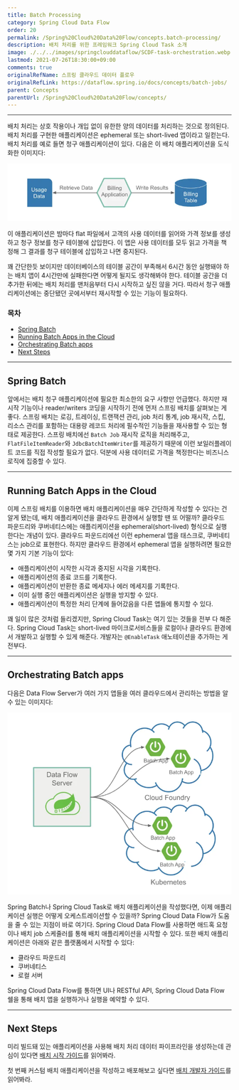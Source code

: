 ```yaml
---
title: Batch Processing
category: Spring Cloud Data Flow
order: 20
permalink: /Spring%20Cloud%20Data%20Flow/concepts.batch-processing/
description: 배치 처리를 위한 프레임워크 Spring Cloud Task 소개
image: ./../../images/springclouddataflow/SCDF-task-orchestration.webp
lastmod: 2021-07-26T18:30:00+09:00
comments: true
originalRefName: 스프링 클라우드 데이터 플로우
originalRefLink: https://dataflow.spring.io/docs/concepts/batch-jobs/
parent: Concepts
parentUrl: /Spring%20Cloud%20Data%20Flow/concepts/
---
```


---

배치 처리는 상호 작용이나 개입 없이 유한한 양의 데이터를 처리하는 것으로 정의된다. 배치 처리를 구현한 애플리케이션은 ephemeral 또는 short-lived 앱이라고 일컫는다. 배치 처리를 예로 들면 청구 애플리케이션이 있다. 다음은 이 배치 애플리케이션을 도식화한 이미지다:

![Batch App Flow](./../../images/springclouddataflow/batch-app-flow.webp)

이 애플리케이션은 밤마다 flat 파일에서 고객의 사용 데이터를 읽어와 가격 정보를 생성하고 청구 정보를 청구 테이블에 삽입한다. 이 앱은 사용 데이터를 모두 읽고 가격을 책정해 그 결과를 청구 테이블에 삽입하고 나면 중지된다.

꽤 간단한듯 보이지만 데이터베이스의 테이블 공간이 부족해서 6시간 동안 실행돼야 하는 배치 앱이 4시간만에 실패한다면 어떻게 될지도 생각해봐야 한다. 테이블 공간을 더 추가한 뒤에는 배치 처리를 맨처음부터 다시 시작하고 싶진 않을 거다. 따라서 청구 애플리케이션에는 중단됐던 곳에서부터 재시작할 수 있는 기능이 필요하다.

### 목차

- [Spring Batch](#spring-batch)
- [Running Batch Apps in the Cloud](#running-batch-apps-in-the-cloud)
- [Orchestrating Batch apps](#orchestrating-batch-apps)
- [Next Steps](#next-steps)

---

## Spring Batch

앞에서는 배치 청구 애플리케이션에 필요한 최소한의 요구 사항만 언급했다. 하지만 재시작 기능이나 reader/writers 코딩을 시작하기 전에 먼저 스프링 배치를 살펴보는 게 좋다. 스프링 배치는 로깅, 트레이싱, 트랜잭션 관리, job 처리 통계, job 재시작, 스킵, 리소스 관리를 포함하는 대용량 레코드 처리에 필수적인 기능들을 재사용할 수 있는 형태로 제공한다. 스프링 배치에선 `Batch Job` 재시작 로직을 처리해주고, `FlatFileItemReader`와 `JdbcBatchItemWriter`를 제공하기 때문에 이런 보일러플레이트 코드를 직접 작성할 필요가 없다. 덕분에 사용 데이터로 가격을 책정한다는 비즈니스 로직에 집중할 수 있다.

---

## Running Batch Apps in the Cloud

이제 스프링 배치를 이용하면 배치 애플리케이션을 매우 간단하게 작성할 수 있다는 건 알게 됐는데, 배치 애플리케이션을 클라우드 환경에서 실행할 땐 또 어떨까? 클라우드 파운드리와 쿠버네티스에는 애플리케이션을 ephemeral(short-lived) 형식으로 실행한다는 개념이 있다. 클라우드 파운드리에선 이런 ephemeral 앱을 태스크로, 쿠버네티스는 job으로 표현한다. 하지만 클라우드 환경에서 ephemeral 앱을 실행하려면 필요한 몇 가지 기본 기능이 있다:

- 애플리케이션이 시작한 시각과 중지된 시각을 기록한다.
- 애플리케이션의 종료 코드를 기록한다.
- 애플리케이션이 반환한 종료 메세지나 에러 메세지를 기록한다.
- 이미 실행 중인 애플리케이션은 실행을 방지할 수 있다.
- 애플리케이션이 특정한 처리 단계에 들어갔음을 다른 앱들에 통지할 수 있다.

꽤 일이 많은 것처럼 들리겠지만, Spring Cloud Task는 여기 있는 것들을 전부 다 해준다. Spring Cloud Task는 short-lived 마이크로서비스들을 로컬이나 클라우드 환경에서 개발하고 실행할 수 있게 해준다. 개발자는 `@EnableTask` 애노테이션을 추가하는 게 전부다.

---

## Orchestrating Batch apps

다음은 Data Flow Server가 여러 가지 앱들을 여러 클라우드에서 관리하는 방법을 알 수 있는 이미지다:

![Data Flow Task Orchestration](./../../images/springclouddataflow/SCDF-task-orchestration.webp)

Spring Batch나 Spring Cloud Task로 배치 애플리케이션을 작성했다면, 이제 애플리케이션 실행은 어떻게 오케스트레이션할 수 있을까? Spring Cloud Data Flow가 도움을 줄 수 있는 지점이 바로 여기다. Spring Cloud Data Flow를 사용하면 애드혹 요청이나 배치 job 스케줄러를 통해 배치 애플리케이션을 시작할 수 있다. 또한 배치 애플리케이션은 아래와 같은 플랫폼에서 시작할 수 있다:

- 클라우드 파운드리
- 쿠버네티스
- 로컬 서버

Spring Cloud Data Flow를 통하면 UI나 RESTful API, Spring Cloud Data Flow 쉘을 통해 배치 앱을 실행하거나 실행을 예약할 수 있다.

---

## Next Steps

미리 빌드돼 있는 애플리케이션을 사용해 배치 처리 데이터 파이프라인을 생성하는데 관심이 있다면 [배치 시작 가이드](../batch-developer-guides.getting-started)를 읽어봐라.

첫 번째 커스텀 배치 애플리케이션을 작성하고 배포해보고 싶다면 [배치 개발자 가이드](../batch-developer-guides.batch-development)를 읽어봐라.